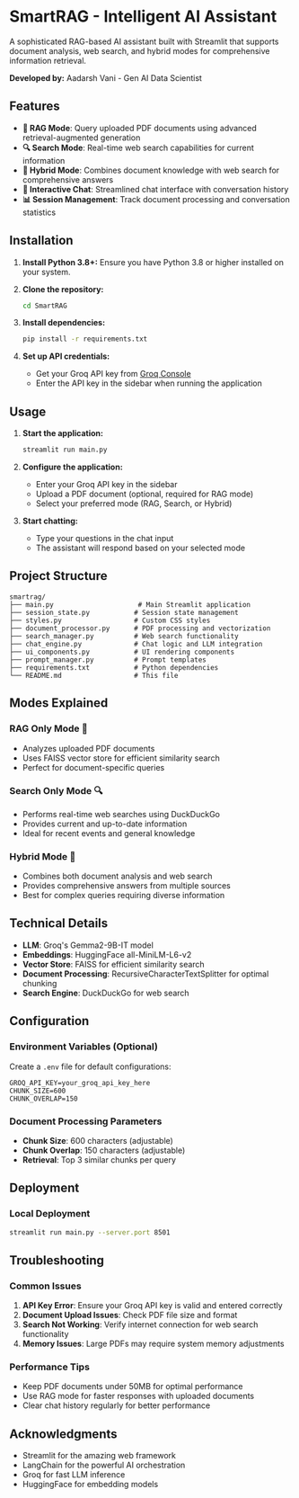 # SmartRAG - Intelligent AI Assistant

A sophisticated RAG-based AI assistant built with Streamlit that supports document analysis, web search, and hybrid modes for comprehensive information retrieval.

**Developed by:** Aadarsh Vani - Gen AI Data Scientist

## Features

- **📄 RAG Mode**: Query uploaded PDF documents using advanced retrieval-augmented generation
- **🔍 Search Mode**: Real-time web search capabilities for current information
- **🔄 Hybrid Mode**: Combines document knowledge with web search for comprehensive answers
- **💬 Interactive Chat**: Streamlined chat interface with conversation history
- **📊 Session Management**: Track document processing and conversation statistics

## Installation

1. **Install Python 3.8+:**
   Ensure you have Python 3.8 or higher installed on your system.

2. **Clone the repository:**
   ```bash
   cd SmartRAG
   ```

3. **Install dependencies:**
   ```bash
   pip install -r requirements.txt
   ```

4. **Set up API credentials:**
   - Get your Groq API key from [Groq Console](https://console.groq.com/)
   - Enter the API key in the sidebar when running the application

## Usage

1. **Start the application:**
   ```bash
   streamlit run main.py
   ```

2. **Configure the application:**
   - Enter your Groq API key in the sidebar
   - Upload a PDF document (optional, required for RAG mode)
   - Select your preferred mode (RAG, Search, or Hybrid)

3. **Start chatting:**
   - Type your questions in the chat input
   - The assistant will respond based on your selected mode

## Project Structure

```
smartrag/
├── main.py                     # Main Streamlit application
├── session_state.py           # Session state management
├── styles.py                  # Custom CSS styles
├── document_processor.py      # PDF processing and vectorization
├── search_manager.py          # Web search functionality
├── chat_engine.py             # Chat logic and LLM integration
├── ui_components.py           # UI rendering components
├── prompt_manager.py          # Prompt templates
├── requirements.txt           # Python dependencies
└── README.md                  # This file
```

## Modes Explained

### RAG Only Mode 📄
- Analyzes uploaded PDF documents
- Uses FAISS vector store for efficient similarity search
- Perfect for document-specific queries

### Search Only Mode 🔍
- Performs real-time web searches using DuckDuckGo
- Provides current and up-to-date information
- Ideal for recent events and general knowledge

### Hybrid Mode 🔄
- Combines both document analysis and web search
- Provides comprehensive answers from multiple sources
- Best for complex queries requiring diverse information

## Technical Details

- **LLM**: Groq's Gemma2-9B-IT model
- **Embeddings**: HuggingFace all-MiniLM-L6-v2
- **Vector Store**: FAISS for efficient similarity search
- **Document Processing**: RecursiveCharacterTextSplitter for optimal chunking
- **Search Engine**: DuckDuckGo for web search

## Configuration

### Environment Variables (Optional)
Create a `.env` file for default configurations:
```env
GROQ_API_KEY=your_groq_api_key_here
CHUNK_SIZE=600
CHUNK_OVERLAP=150
```

### Document Processing Parameters
- **Chunk Size**: 600 characters (adjustable)
- **Chunk Overlap**: 150 characters (adjustable)
- **Retrieval**: Top 3 similar chunks per query

## Deployment

### Local Deployment
```bash
streamlit run main.py --server.port 8501
```

## Troubleshooting

### Common Issues

1. **API Key Error**: Ensure your Groq API key is valid and entered correctly
2. **Document Upload Issues**: Check PDF file size and format
3. **Search Not Working**: Verify internet connection for web search functionality
4. **Memory Issues**: Large PDFs may require system memory adjustments

### Performance Tips

- Keep PDF documents under 50MB for optimal performance
- Use RAG mode for faster responses with uploaded documents
- Clear chat history regularly for better performance



## Acknowledgments

- Streamlit for the amazing web framework
- LangChain for the powerful AI orchestration
- Groq for fast LLM inference
- HuggingFace for embedding models
